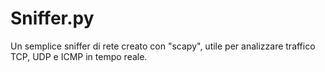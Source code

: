 # Sniffer.py
Un semplice sniffer di rete creato con "scapy", utile per analizzare traffico TCP, UDP e ICMP in tempo reale.
